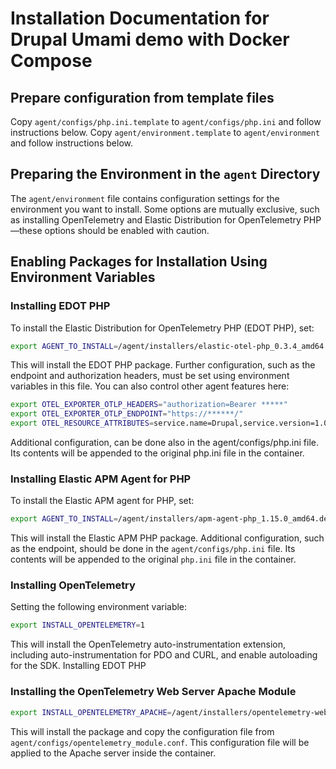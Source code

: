 # Installation Documentation for Drupal Umami demo with Docker Compose


## Prepare configuration from template files

Copy `agent/configs/php.ini.template` to `agent/configs/php.ini` and follow instructions below.
Copy `agent/environment.template` to `agent/environment` and follow instructions below.

## Preparing the Environment in the `agent` Directory

The `agent/environment` file contains configuration settings for the environment you want to install. Some options are mutually exclusive, such as installing OpenTelemetry and Elastic Distribution for OpenTelemetry PHP—these options should be enabled with caution.

## Enabling Packages for Installation Using Environment Variables


### Installing EDOT PHP

To install the Elastic Distribution for OpenTelemetry PHP (EDOT PHP), set:

```bash
export AGENT_TO_INSTALL=/agent/installers/elastic-otel-php_0.3.4_amd64.deb
```

This will install the EDOT PHP package. Further configuration, such as the endpoint and authorization headers, must be set using environment variables in this file. You can also control other agent features here:

```bash
export OTEL_EXPORTER_OTLP_HEADERS="authorization=Bearer *****"
export OTEL_EXPORTER_OTLP_ENDPOINT="https://******/"
export OTEL_RESOURCE_ATTRIBUTES=service.name=Drupal,service.version=1.0,deployment.environment=dev
```

Additional configuration, can be done also in the agent/configs/php.ini file. Its contents will be appended to the original php.ini file in the container.

### Installing Elastic APM Agent for PHP

To install the Elastic APM agent for PHP, set:

```bash
export AGENT_TO_INSTALL=/agent/installers/apm-agent-php_1.15.0_amd64.deb
```

This will install the Elastic APM PHP package. Additional configuration, such as the endpoint, should be done in the `agent/configs/php.ini` file. Its contents will be appended to the original `php.ini` file in the container.


### Installing OpenTelemetry

Setting the following environment variable:

```bash
export INSTALL_OPENTELEMETRY=1
```

This will install the OpenTelemetry auto-instrumentation extension, including auto-instrumentation for PDO and CURL, and enable autoloading for the SDK.
Installing EDOT PHP

### Installing the OpenTelemetry Web Server Apache Module

```bash
export INSTALL_OPENTELEMETRY_APACHE=/agent/installers/opentelemetry-webserver-sdk-x64-linux.tgz
```

This will install the package and copy the configuration file from `agent/configs/opentelemetry_module.conf`. This configuration file will be applied to the Apache server inside the container.
